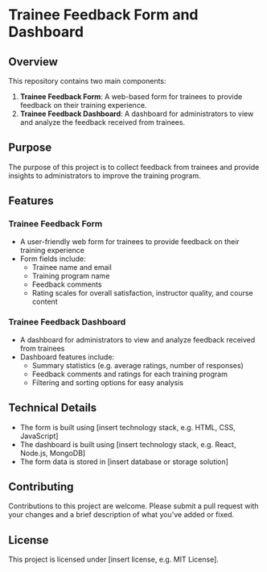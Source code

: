 # Trainee Feedback Form and Dashboard

## Overview

This repository contains two main components:

1. **Trainee Feedback Form**: A web-based form for trainees to provide feedback on their training experience.
2. **Trainee Feedback Dashboard**: A dashboard for administrators to view and analyze the feedback received from trainees.

## Purpose

The purpose of this project is to collect feedback from trainees and provide insights to administrators to improve the training program.

## Features

### Trainee Feedback Form

* A user-friendly web form for trainees to provide feedback on their training experience
* Form fields include:
	+ Trainee name and email
	+ Training program name
	+ Feedback comments
	+ Rating scales for overall satisfaction, instructor quality, and course content

### Trainee Feedback Dashboard

* A dashboard for administrators to view and analyze feedback received from trainees
* Dashboard features include:
	+ Summary statistics (e.g. average ratings, number of responses)
	+ Feedback comments and ratings for each training program
	+ Filtering and sorting options for easy analysis

## Technical Details

* The form is built using [insert technology stack, e.g. HTML, CSS, JavaScript]
* The dashboard is built using [insert technology stack, e.g. React, Node.js, MongoDB]
* The form data is stored in [insert database or storage solution]


## Contributing

Contributions to this project are welcome. Please submit a pull request with your changes and a brief description of what you've added or fixed.

## License

This project is licensed under [insert license, e.g. MIT License].
